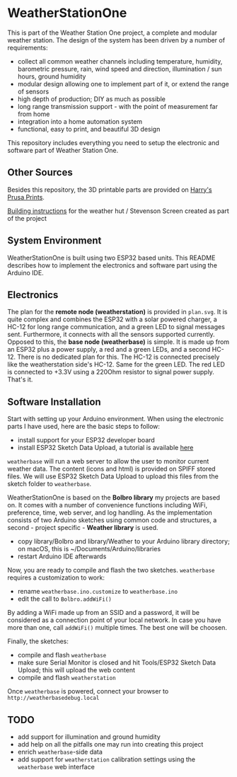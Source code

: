 # WeatherStationOne

This is part of the Weather Station One project, a complete and modular weather station. The design of the system has been driven by a number of requirements:

- collect all common weather channels including temperature, humidity, barometric pressure, rain, wind speed and direction, illumination / sun hours, ground humidity
- modular design allowing one to implement part of it, or extend the range of sensors
- high depth of production; DIY as much as possible
- long range transmission support - with the point of measurement far from home
- integration into a home automation system
- functional, easy to print, and beautiful 3D design

This repository includes everything you need to setup the electronic and software part of Weather Station One.

## Other Sources

Besides this repository, the 3D printable parts are provided on [Harry's Prusa Prints](https://www.prusaprinters.org/social/92858-harry/prints).

[Building instructions](http://www.met.fu-berlin.de/%7Estefan/huette.html) for the weather hut / Stevenson Screen created as part of the project

## System Environment

WeatherStationOne is built using two ESP32 based units. This README describes how to implement the electronics and software part using the Arduino IDE.

## Electronics

The plan for the **remote node (weatherstation)** is provided in `plan.svg`. It is quite complex and combines the ESP32 with a solar powered charger, a HC-12 for long range communication, and a green LED to signal messages sent. Furthermore, it connects with all the sensors supported currently. Opposed to this, the **base node (weatherbase)** is simple. It is made up from an ESP32 plus a power supply, a red and a green LEDs, and a second HC-12. There is no dedicated plan for this. The HC-12 is connected precisely like the weatherstation side's HC-12. Same for the green LED. The red LED is connected to +3.3V using a 220Ohm resistor to signal power supply. That's it.

## Software Installation

Start with setting up your Arduino environment. When using the electronic parts I have used, here are the basic steps to follow:

- install support for your ESP32 developer board
- install ESP32 Sketch Data Upload, a tutorial is available [here](https://randomnerdtutorials.com/install-esp32-filesystem-uploader-arduino-ide/)

`weatherbase` will run a web server to allow the user to monitor current weather data. The content (icons and html) is provided on SPIFF stored files. We will use ESP32 Sketch Data Upload to upload this files from the sketch folder to `weatherbase`.

WeatherStationOne is based on the **Bolbro library** my projects are based on. It comes with a number of convenience functions including WiFi, preference, time, web server, and log handling. As the implementation consists of two Arduino sketches using common code and structures, a second - project specific - **Weather library** is used.

-  copy library/Bolbro and library/Weather to your Arduino library directory; on macOS, this is ~/Documents/Arduino/libraries
-  restart Arduino IDE afterwards

Now, you are ready to compile and flash the two sketches. `weatherbase` requires a customization to work:

- rename `weatherbase.ino.customize` to `weatherbase.ino`
- edit the call to `Bolbro.addWiFi()`

By adding a WiFi made up from an SSID and a password, it will be considered as a connection point of your local network. In case you have more than one, call `addWiFi()` multiple times. The best one will be choosen.

Finally, the sketches:

- compile and flash `weatherbase`
- make sure Serial Monitor is closed and hit Tools/ESP32 Sketch Data Upload; this will upload the web content
- compile and flash `weatherstation`

Once `weatherbase` is powered, connect your browser to `http://weatherbasedebug.local`

## TODO

- add support for illumination and ground humidity
- add help on all the pitfalls one may run into creating this project
- enrich `weatherbase`-side data
- add support for `weatherstation` calibration settings using the `weatherbase` web interface


